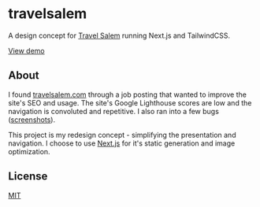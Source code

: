 # travelsalem

A design concept for [Travel Salem](https://travelsalem.com) running Next.js and
TailwindCSS.

[View demo](https://travelsalem.vercel.app/)

## About

I found [travelsalem.com](https://travelsalem.com) through a job posting that
wanted to improve the site's SEO and usage. The site's Google Lighthouse scores
are low and the navigation is convoluted and repetitive. I also ran into a few
bugs
([screenshots](https://github.com/dtjv/travelsalem.com/tree/main/screenshots)).

This project is my redesign concept - simplifying the presentation and
navigation. I choose to use [Next.js](https://nextjs.org) for it's static
generation and image optimization.

## License

[MIT](LICENSE)
